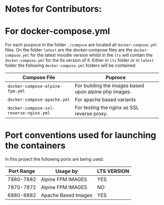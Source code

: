 # Notes for Contributors:

# For docker-compose.yml
For each purpoce in the folder `./compose` are located all `docker-compose.yml` files. On the folder `latest` are the docker-compose files are the `docker-compose.yml` for the latest moodle version whilst in the `lts` will contain the `docker-compose.yml` for the lts version of it. Either in `lts` folder or in `latest` folder the following `docker-compose.yml` folders will be contained:

Compose File | Puproce
--- | ---
`docker-compose-alpine-fpm.yml` | For building the images based upon alpine php images.
`docker-compose-apache.yml` | For apache based variants
`docker-compose-ssl-reverse-nginx.yml` | For testing the nginx as SSL reverse proxy.

# Port conventions used for launching the containers

In this project the following ports are being used:

Port Range | Usage by | LTS VERSION
--- | --- | ---
7880-7882 | Alpine FPM IMAGES | YES
7870-7872 | Alpine FPM IMAGES | NO
6880-6882 | Apache Based Images | YES

